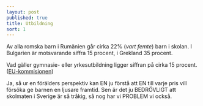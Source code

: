 ```yaml
---
layout: post
published: true
title: Utbildning
sort: 1
---
```



Av alla romska barn i Rumänien går cirka 22% (_vart femte_) barn i skolan. I Bulgarien är motsvarande siffra 15 procent, i Grekland 35 procent.

Vad gäller gymnasie- eller yrkesutbildning ligger siffran på cirka 15 procent. ([EU-kommisionen](http://fra.europa.eu/sites/default/files/fra_uploads/2099-FRA-2012-Roma-at-a-glance_EN.pdf))

Ja, så ur en förälders perspektiv kan EN ju förstå att EN till varje pris vill försöka ge barnen en ljusare framtid. Sen är det ju BEDRÖVLIGT att skolmaten i Sverige är så tråkig, så nog har vi PROBLEM vi också.
